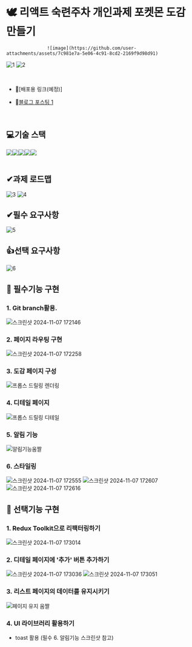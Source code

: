 # 🕊 리액트 숙련주차 개인과제 포켓몬 도감 만들기
                   ![image](https://github.com/user-attachments/assets/7c981e7a-5e06-4c91-8cd2-2169f9d98d91)
![1](https://github.com/user-attachments/assets/d0c5a586-8ea4-40f5-b19f-42c5b7527ea7)
![2](https://github.com/user-attachments/assets/e846b783-8e60-4777-93c6-3450735f2fe5)

<br>

- 🔭[배포용 링크(예정)]

- 🔭[블로그 포스팅 1](https://velog.io/@hhyun19/%EA%B0%9C%EC%9D%B8%EA%B3%BC%EC%A0%9C-%ED%8F%AC%EC%BC%93%EB%AA%AC-%EB%8F%84%EA%B0%90-%EB%A7%8C%EB%93%A4%EA%B8%B0)

<br>

## 💻기술 스택

<div style="display:flex; justify-contents: center;">
  <img src="https://img.shields.io/badge/HTML5-E34F26?style=for-the-badge&logo=html5&logoColor=white">
  <img src="https://img.shields.io/badge/CSS3-1572B6?style=for-the-badge&logo=css3&logoColor=white"> 
  <img src="https://img.shields.io/badge/JavaScript-323330?style=for-the-badge&logo=javascript&logoColor=F7DF1E">
  <img src="https://img.shields.io/badge/git-orange?style=for-the-badge&logo=git&logoColor=white">
  <img src="https://img.shields.io/badge/react-0769AD?style=for-the-badge&logo=react&logoColor=white">  
</div>
<br>

## ✔과제 로드맵
![3](https://github.com/user-attachments/assets/0753531e-8d44-474b-966a-4818037479b9)
![4](https://github.com/user-attachments/assets/f8ad2486-86b2-4836-8079-12f0547488dc)

## ✔필수 요구사항
![5](https://github.com/user-attachments/assets/e6af33e0-e3dc-4751-b051-6d21a7c34392)

## 👍선택 요구사항
![6](https://github.com/user-attachments/assets/554e2be3-81bd-49bb-94e9-f7b8b5ce55a8)

## 🎥 필수기능 구현

  ### 1. Git branch활용.  
  ![스크린샷 2024-11-07 172146](https://github.com/user-attachments/assets/dd64aad8-aae9-47f2-9777-edd30338bc5c)
   
  ### 2. 페이지 라우팅 구현
  ![스크린샷 2024-11-07 172258](https://github.com/user-attachments/assets/f85fb6e1-7097-49fb-95b4-e6d45a2c8837)
  
  ### 3. 도감 페이지 구성
  ![프롭스 드릴링 렌더링](https://github.com/user-attachments/assets/848e4234-8565-4049-9b3e-730f77ad491d)

  ### 4. 디테일 페이지
  ![프롭스 드릴링 디테일](https://github.com/user-attachments/assets/ed6cb6d0-0abd-4b57-bae4-aaac9a5f3200)

  ### 5. 알림 기능
  ![알림기능움짤](https://github.com/user-attachments/assets/067d1f0c-bca2-4675-b0e8-adf1830e8285)

  ### 6. 스타일링
  ![스크린샷 2024-11-07 172555](https://github.com/user-attachments/assets/5ae4417b-667a-49f0-94dc-2035a3fe8cf9)
  ![스크린샷 2024-11-07 172607](https://github.com/user-attachments/assets/b84b1b2b-f3dd-4d29-bc63-a6b5b9ef1d12)
  ![스크린샷 2024-11-07 172616](https://github.com/user-attachments/assets/9b10ed2c-ba84-4b9e-9aa1-f609ba065c54)

## 🎥 선택기능 구현

  ### 1. Redux Toolkit으로 리팩터링하기
  ![스크린샷 2024-11-07 173014](https://github.com/user-attachments/assets/6a941a68-f7a7-4f0c-8461-c912d2791719)

  ### 2. 디테일 페이지에 '추가' 버튼 추가하기
  ![스크린샷 2024-11-07 173036](https://github.com/user-attachments/assets/95ab9960-d2a4-4bee-a7f0-c37de401bd31)
  ![스크린샷 2024-11-07 173051](https://github.com/user-attachments/assets/1cf83b89-e4b2-442b-a1bc-fc33801468cd)

  ### 3. 리스트 페이지의 데이터를 유지시키기
  ![페이지 유지 움짤](https://github.com/user-attachments/assets/825533cb-93f6-4620-8f25-39b813f1a0c2)
  
  ### 4. UI 라이브러리 활용하기
  - toast 활용 (필수 6. 알림기능 스크린샷 참고)
